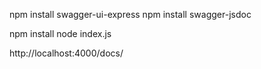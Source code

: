 npm install swagger-ui-express
npm install swagger-jsdoc


npm install
node index.js

http://localhost:4000/docs/